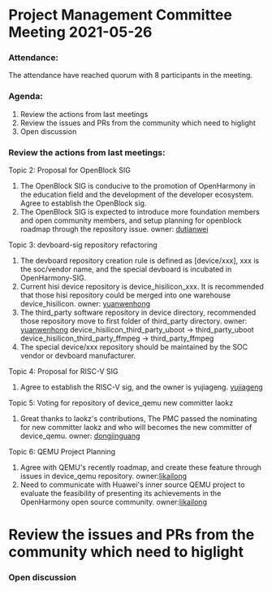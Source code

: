 # Project Management Committee Meeting 2021-05-26

### Attendance:
The attendance have reached quorum with 8 participants in the meeting.

### Agenda:

 1. Review the actions from last meetings
 2. Review the issues and PRs from the community which need to higlight
 3. Open discussion


### Review the actions from last meetings:

Topic 2: Proposal for OpenBlock SIG
1. The OpenBlock SIG is conducive to the promotion of OpenHarmony in the education field and the development of the developer ecosystem. Agree to establish the OpenBlock sig.
2. The OpenBlock SIG is expected to introduce more foundation members and open community members, and setup planning for openblock roadmap through the repository issue. owner: [dutianwei](https://gitee.com/duzc2)

Topic 3: devboard-sig repository refactoring
1. The devboard repository creation rule is defined as [device/xxx], xxx is the soc/vendor name, and the special devboard is incubated in OpenHarmony-SIG.
2. Current hisi device repository is device_hisilicon_xxx. It is recommended that those hisi repository could be merged into one warehouse device_hisilicon.  owner: [yuanwenhong](https://gitee.com/yuan.w.hong)
3. The third_party software repository in device directory, recommended those repository move to first folder of third_party directory. owner: [yuanwenhong](https://gitee.com/yuan.w.hong)
device_hisilicon_third_party_uboot -> third_party_uboot
device_hisilicon_third_party_ffmpeg -> third_party_ffmpeg
4. The special device/xxx repository should be maintained by the SOC vendor or devboard manufacturer.

Topic 4: Proposal for RISC-V SIG 
1. Agree to establish the RISC-V sig, and the owner is yujiageng. [yujiageng](https://gitee.com/yu_jia_geng)


Topic 5: Voting for repository of device_qemu new committer laokz
1. Great thanks to laokz's contributions, The PMC passed the nominating for new committer laokz and who will becomes the new committer of device_qemu. owner: [dongjinguang](https://gitee.com/dongjinguang)


Topic 6: QEMU Project Planning
1. Agree with QEMU's recently roadmap, and create these feature through issues in device_qemu repository.  owner:[likailong](https://gitee.com/kkup180)
2. Need to communicate with Huawei's inner source QEMU project to evaluate the feasibility of presenting its achievements in the OpenHarmony open source community. owner:[likailong](https://gitee.com/kkup180)


# Review the issues and PRs from the community which need to higlight


### Open discussion
